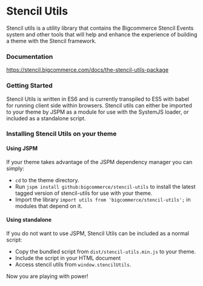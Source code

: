# Stencil Utils
Stencil utils is a utility library that contains the Bigcommerce Stencil Events system and other tools that will help and enhance the
experience of building a theme with the Stencil framework.

### Documentation
https://stencil.bigcommerce.com/docs/the-stencil-utils-package

### Getting Started
Stencil Utils is written in ES6 and is currently transpiled to ES5 with babel for running client side within browsers.
Stencil utils can either be imported to your theme by JSPM as a module for use with the SystemJS loader, or included as a standalone script.

### Installing Stencil Utils on your theme

#### Using JSPM
If your theme takes advantage of the JSPM dependency manager you can simply:
* `cd` to the theme directory.
* Run `jspm install github:bigcommerce/stencil-utils` to install the latest tagged version of stencil-utils for use with your theme.
* Import the library `import utils from 'bigcommerce/stencil-utils';` in modules that depend on it.

#### Using standalone
If you do not want to use JSPM, Stencil Utils can be included as a normal script:
* Copy the bundled script from `dist/stencil-utils.min.js` to your theme.
* Include the script in your HTML document
* Access stencil utils from `window.stencilUtils`.

Now you are playing with power!
